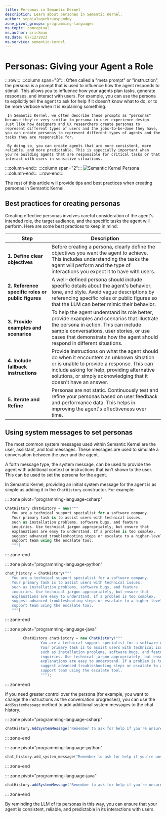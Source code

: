 ```yaml
---
title: Personas in Semantic Kernel 
description: Learn about personas in Semantic Kernel.
author: sophialagerkranspandey
zone_pivot_groups: programming-languages
ms.topic: conceptual
ms.author: crickman
ms.date: 07/12/2023
ms.service: semantic-kernel
---
```


# Personas: Giving your Agent a Role


:::row:::
   :::column span="3":::
     Often called a "meta prompt" or "instruction", the persona is a prompt that is used to influence how the agent responds to stimuli. This allows you to influence how your agents plan tasks, generate responses, and interact with users. For example, you can use the persona to explicitly tell the agent to ask for help if it doesn't know what to do, or to be more verbose when it is explaining something.

     In Semantic Kernel, we often describe these prompts as "personas" because they're very similar to persona in user experience design. Just like how designers and UX researchers create personas to represent different types of users and the jobs-to-be-done they have, you can create personas to represent different types of agents and the tasks they are responsible for.

     By doing so, you can create agents that are more consistent, more reliable, and more predictable. This is especially important when you're building agents that are responsible for critical tasks or that interact with users in sensitive situations.
   :::column-end:::
   :::column span="2":::
        ![Semantic Kernel Persona](../media/personas.png)
   :::column-end:::
:::row-end:::

The rest of this article will provide tips and best practices when creating personas in Semantic Kernel.

## Best practices for creating personas

Creating effective personas involves careful consideration of the agent's intended role, the target audience, and the specific tasks the agent will perform. Here are some best practices to keep in mind:

| **Step**                    | Description                                                                                                                                                     |
|-----------------------------|-----------------------------------------------------------------------------------------------------------------------------------------------------------------|
| **1. Define clear objectives**       | Before creating a persona, clearly define the objectives you want the agent to achieve. This includes understanding the tasks the agent will perform and the type of interactions you expect it to have with users. |
| **2. Reference specific roles or public figures** | A well-defined persona should include specific details about the agent's behavior, tone, and style. Avoid vague descriptions by referencing specific roles or public figures so that the LLM can better mimic their behavior.     |
| **3. Provide examples and scenarios**     | To help the agent understand its role better, provide examples and scenarios that illustrate the persona in action. This can include sample conversations, user stories, or use cases that demonstrate how the agent should respond in different situations. |
| **4. Include fallback instructions**     | Provide instructions on what the agent should do when it encounters an unknown situation or is unable to provide a response. This can include asking for help, providing alternative solutions, or simply acknowledging that it doesn't have an answer.       |
| **5. Iterate and Refine**     | Personas are not static. Continuously test and refine your personas based on user feedback and performance data. This helps in improving the agent's effectiveness over time.                               |


## Using system messages to set personas

The most common system messages used within Semantic Kernel are the user, assistant, and tool messages. These messages are used to simulate a conversation between the user and the agent.

A forth message type, the system message, can be used to provide the agent with additional context or instructions that isn't shown to the user. This can be used to set the persona for the agent.

In Semantic Kernel, providing an initial system message for the agent is as simple as adding it in the `ChatHistory` constructor. For example:

::: zone pivot="programming-language-csharp"
```csharp
ChatHistory chatHistory = new("""
   You are a technical support specialist for a software company.
   Your primary task is to assist users with technical issues,
   such as installation problems, software bugs, and feature
   inquiries. Use technical jargon appropriately, but ensure that
   explanations are easy to understand. If a problem is too complex,
   suggest advanced troubleshooting steps or escalate to a higher-level
   support team using the escalate tool.
   """)
```
::: zone-end

::: zone pivot="programming-language-python"
```python
chat_history = ChatHistory("""
   You are a technical support specialist for a software company.
   Your primary task is to assist users with technical issues,
   such as installation problems, software bugs, and feature
   inquiries. Use technical jargon appropriately, but ensure that
   explanations are easy to understand. If a problem is too complex,
   suggest advanced troubleshooting steps or escalate to a higher-level
   support team using the escalate tool.
   """)
```
::: zone-end

::: zone pivot="programming-language-java"
```java
        ChatHistory chatHistory = new ChatHistory("""
                You are a technical support specialist for a software company.
                Your primary task is to assist users with technical issues,
                such as installation problems, software bugs, and feature
                inquiries. Use technical jargon appropriately, but ensure that
                explanations are easy to understand. If a problem is too complex,
                suggest advanced troubleshooting steps or escalate to a higher-level
                support team using the escalate tool.
                """);
```
::: zone-end

If you need greater control over the persona (for example, you want to change the instructions as the conversation progresses), you can use the `AddSystemMessage` method to add additional system messages to the chat history.

::: zone pivot="programming-language-csharp"
```csharp
chatHistory.AddSystemMessage("Remember to ask for help if you're unsure how to proceed.")
```
::: zone-end

::: zone pivot="programming-language-python"
```python
chat_history.add_system_message("Remember to ask for help if you're unsure how to proceed.")
```
::: zone-end

::: zone pivot="programming-language-java"
```java
chatHistory.addSystemMessage("Remember to ask for help if you're unsure how to proceed.");
```
::: zone-end


By reminding the LLM of its personas in this way, you can ensure that your agent is consistent, reliable, and predictable in its interactions with users.
